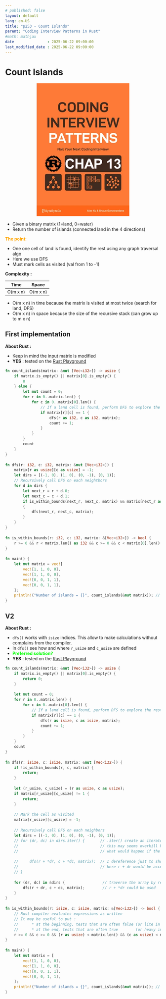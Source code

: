 ```yaml
---
# published: false
layout: default
lang: en-US
title: "p253 - Count Islands"
parent: "Coding Interview Patterns in Rust"
#math: mathjax
date               : 2025-06-22 09:00:00
last_modified_date : 2025-06-22 09:00:00
---
```


# Count Islands

<div align="center">
<img src="../assets/chap_13.webp" alt="" width="300" loading="lazy"/>
</div>

* Given a binary matrix (1=land, 0=water) 
* Return the number of islands (connected land in the 4 directions)


<span style="color:orange"><b>The point:</b></span>

* One one cell of land is found, identify the rest using any graph traversal algo
* Here we use DFS
* Must mark cells as visited (val from 1 to -1)



**Complexity :**

| Time        | Space        |
|-------------|--------------|
| O(m x n)    | O(m x n)     |

* O(m x n) in time because the matrix is visited at most twice (search for land, DFS)
* O(m x n) in space because the size of the recursive stack (can grow up to m x n) 









<!-- <span style="color:red"><b>TODO : </b></span> 
* Add comments in code -->


<!-- * <span style="color:lime"><b>Preferred solution?</b></span>      -->



## First implementation

**About Rust :**
* Keep in mind the input matrix is modified
* **YES** : tested on the [Rust Playground](https://play.rust-lang.org/)


```rust
fn count_islands(matrix: &mut [Vec<i32>]) -> usize {
    if matrix.is_empty() || matrix[0].is_empty() {
        0
    } else {
        let mut count = 0;
        for r in 0..matrix.len() {
            for c in 0..matrix[0].len() {
                // If a land cell is found, perform DFS to explore the rest of the island
                if matrix[r][c] == 1 {
                    dfs(r as i32, c as i32, matrix);
                    count += 1;
                }
            }
        }
        count
    }
}

fn dfs(r: i32, c: i32, matrix: &mut [Vec<i32>]) {
    matrix[r as usize][c as usize] = -1;
    let dirs = [(-1, 0), (1, 0), (0, -1), (0, 1)];
    // Recursively call DFS on each neightbors
    for d in dirs {
        let next_r = r + d.0;
        let next_c = c + d.1;
        if is_within_bounds(next_r, next_c, matrix) && matrix[next_r as usize][next_c as usize] == 1
        {
            dfs(next_r, next_c, matrix);
        }
    }
}

fn is_within_bounds(r: i32, c: i32, matrix: &[Vec<i32>]) -> bool {
    r >= 0 && r < matrix.len() as i32 && c >= 0 && c < matrix[0].len() as i32
}

fn main() {
    let mut matrix = vec![
        vec![1, 1, 0, 0],
        vec![1, 1, 0, 0],
        vec![0, 0, 1, 1],
        vec![0, 0, 1, 1],
    ];
    println!("Number of islands = {}", count_islands(&mut matrix)); // 2
}
```

## V2

**About Rust :**
* `dfs()` works with `isize` indices. This allow to make calculations without complains from the compiler.
* In `dfs()` see how and where `r_usize` and `c_usize` are defined
* <span style="color:lime"><b>Preferred solution?</b></span>     
* **YES** : tested on the [Rust Playground](https://play.rust-lang.org/)



```rust
fn count_islands(matrix: &mut [Vec<i32>]) -> usize {
    if matrix.is_empty() || matrix[0].is_empty() {
        return 0;
    }

    let mut count = 0;
    for r in 0..matrix.len() {
        for c in 0..matrix[0].len() {
            // If a land cell is found, perform DFS to explore the rest of the island
            if matrix[r][c] == 1 {
                dfs(r as isize, c as isize, matrix);
                count += 1;
            }
        }
    }
    count
}

fn dfs(r: isize, c: isize, matrix: &mut [Vec<i32>]) {
    if !is_within_bounds(r, c, matrix) {
        return;
    }

    let (r_usize, c_usize) = (r as usize, c as usize);
    if matrix[r_usize][c_usize] != 1 {
        return;
    }

    // Mark the cell as visited
    matrix[r_usize][c_usize] = -1;

    // Recursively call DFS on each neighbors
    let dirs = [(-1, 0), (1, 0), (0, -1), (0, 1)];
    // for (dr, dc) in dirs.iter() {       // .iter() create an iterator over references
    //                                     // this may seems overkill here because tuple implement copy but this is idiomatic
    //                                     // what would happen if the element of the array do not implement copy ?
        
    //     dfs(r + *dr, c + *dc, matrix);  // I dereference just to show I know I use references
    //                                     // here r + dr would be accepted by the compiler
    // }

    for (dr, dc) in &dirs {                 // traverse the array by reference. No copy
        dfs(r + dr, c + dc, matrix);        // r + *dr could be used
    }
}

fn is_within_bounds(r: isize, c: isize, matrix: &[Vec<i32>]) -> bool {
    // Rust compiler evaluates expressions as written
    // It may be useful to put : 
    //      * at the beginning, tests that are often false (or lite in terms of processing)
    //      * at the end, tests that are often true        (or heavy in terms of processing)
    r >= 0 && c >= 0 && (r as usize) < matrix.len() && (c as usize) < matrix[0].len()
}

fn main() {
    let mut matrix = [
        vec![1, 1, 0, 0],
        vec![1, 1, 0, 0],
        vec![0, 0, 1, 1],
        vec![0, 0, 1, 1],
    ];
    println!("Number of islands = {}", count_islands(&mut matrix)); // 2
}
```
